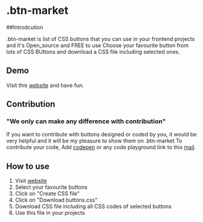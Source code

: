 # .btn-market

  ##Introdcution

   .btn-market is list of CSS buttons that you can use in your frontend projects and it's Open_source and FREE to use
   Choose your favourite button from lots of CSS BUttons and download a CSS file including selected ones.

  ## Demo

   Visit this [website](https://fewprojects.github.io/btnmarket/) and have fun.

  ## Contribution
  
  ### "We only can make any difference with contribution"
  
  If you want to contribute with buttons designed or coded by you, it would be very helpful and it will be my pleasure to show them on .btn-market
  To contribute your code, Add [codepen](https://codepen.io/) or any code playground link to this [mail](mailto:ankit.upa007@gmail.com?subject=[GitHub]%20Source%20Han%20Sans).
  
  ## How to use 
  
  1. Visit [website](https://fewprojects.github.io/btnmarket/)
  2. Select your favourite buttons
  3. Click on "Create CSS file"
  4. Click on "Download buttons.css"
  5. Download CSS file including all CSS codes of selected buttons
  6. Use this file in your projects

